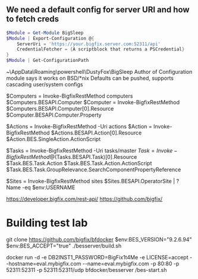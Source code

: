 ## We need a default config for server URI and how to fetch creds

``` powershell
$Module = Get-Module BigSleep
$Module | Export-Configuration @{
    ServerUri = 'https://your.bigfix.server.com:52311/api'
    CredentialFetcher = {A scriptblock that returns a PSCredential}
}
$Module | Get-ConfigurationPath
```

~\AppData\Roaming\powershell\DustyFox\BigSleep
Author of Configuration module says it works on BSD/*nix
Defaults can be pushed, supports cascading user/system configs


$Computers = Invoke-BigfixRestMethod computers
$Computers.BESAPI.Computer
$Computer = Invoke-BigfixRestMethod $Computers.BESAPI.Computer[0].Resource
$Computer.BESAPI.Computer.Property


$Actions = Invoke-BigfixRestMethod -Uri actions
$Action = Invoke-BigfixRestMethod $Actions.BESAPI.Action[0].Resource
$Action.BES.SingleAction.ActionScript


$Tasks = Invoke-BigfixRestMethod -Uri tasks/master
$Task = Invoke-BigfixRestMethod @($Tasks.BESAPI.Task)[0].Resource
$Task.BES.Task.Action
$Task.BES.Task.Action.ActionScript
$Task.BES.Task.GroupRelevance.SearchComponentPropertyReference


$Sites = Invoke-BigfixRestMethod sites
$Sites.BESAPI.OperatorSite | ? Name -eq $env:USERNAME


https://developer.bigfix.com/rest-api/
https://github.com/bigfix/


# Building test lab

git clone https://github.com/bigfix/bfdocker
$env:BES_VERSION="9.2.6.94"
$env:BES_ACCEPT="true"
./besserver/build.sh
<!-- in theory... in practice, I had to exec in to run thru the install wizard -->

docker run -d -e DB2INST1_PASSWORD=BigFix1t4Me -e LICENSE=accept --hostname=eval.mybigfix.com --name=eval.mybigfix.com -p 80:80 -p 52311:52311 -p 52311:52311/udp bfdocker/besserver /bes-start.sh
